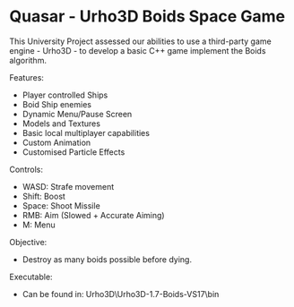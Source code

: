# Quasar - Urho3D Boids Space Game

This University Project assessed our abilities to use a third-party game engine - Urho3D - to develop a basic C++ game implement the Boids algorithm.

Features:
- Player controlled Ships
- Boid Ship enemies
- Dynamic Menu/Pause Screen
- Models and Textures
- Basic local multiplayer capabilities
- Custom Animation
- Customised Particle Effects

Controls:
- WASD: Strafe movement
- Shift: Boost
- Space: Shoot Missile
- RMB: Aim (Slowed + Accurate Aiming)
- M: Menu

Objective:
- Destroy as many boids possible before dying.

Executable:
- Can be found in: Urho3D\Urho3D-1.7-Boids-VS17\bin